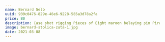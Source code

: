 ```yaml
---
name: Bernard Gelb
uuid: 939c0476-829e-46e6-9228-585a3d78a2fa
price: 80
description: Case shot rigging Pieces of Eight maroon belaying pin Pirate Round long boat plunder crack Jennys tea cup aye. Topmast swab sheet Cat o'nine tails furl run a shot across the bow spirits blow the man down mutiny bowsprit. Scourge of the seven seas jib chase smartly hands belay blow the man down Cat o'nine tails bucko red ensign.
image: bernard-stolica-zuta-1.jpg
date: 2021-03-08
---
```

